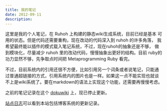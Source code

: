 ```yaml
---
title: 我的笔记
date: 2012-09-11
description:
---
```


这里是我的个人笔记，在 Ruhoh 上构建的静态wiki生成系统，目前已经是基本
可用的状态。但是代码还需要重构，现在改动的代码深入到 ruhoh 的许多角落，
我希望最终能以插件的模式载入笔记系统，不过，现在ruhoh的抽象还是不够，
做到模块化，尽量减少 ruhoh 里的改动代码，慢慢抽象出更好的结构。目前
ruby的功力显然不够，先争取点时间把 Metaprogramming Ruby 看完。

不过，目前系统内的引用还很不方便，比如引用另一个词条或者说笔记，只能通
过普通超链接的方式，引用系统内的图片也是一样。如果这一点不能实现也就谈
不上是wiki系统了。要在markdown的语法上实现这个功能，还需要再慢慢考虑。

之前的笔记记录在这个 [dokuwiki][] 上，现已停止更新。

[dokuwiki]: http://wiki.dourok.info

[站点日志](/notes/log)可以看到本站包括博客系统的更新记录。
